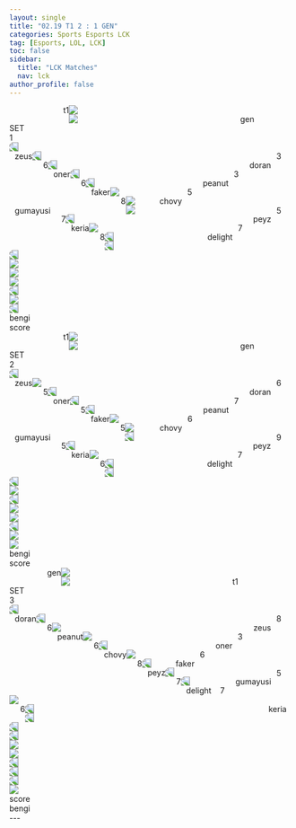 ```yaml
---
layout: single
title: "02.19 T1 2 : 1 GEN"
categories: Sports Esports LCK
tag: [Esports, LOL, LCK]
toc: false
sidebar:
  title: "LCK Matches"
  nav: lck
author_profile: false
---
```


<div class="match-esports">
  <div class="esports-win2"></div>
  <!-------------------------------- team --------------------------------->
  <div class="esports-team1">
    <img src="/images/esports/lol/lck/t1-logo.png"/>
    <span style="float:left;margin-left:10vmin;">t1</span>
  </div>
  <div class="esports-team2">
    <img src="/images/esports/lol/lck/gen-logo.png"/>
    <span style="float:right;margin-right:7vmin;">gen</span>
  </div>
  <!-------------------------------- set --------------------------------->
  <div class="esports-set">
    <span>SET</span><br>
    <span>1</span>
  </div>
  <!-------------------------------- top --------------------------------->
  <div class="esports-champion1">
    <img src="/images/esports/lol/Champions/크산테.png" style="transform: scaleX(-1);"/>
  </div>
  <div class="esports-player1">
    <span style="float:left;margin-left:1vmin;">zeus</span>
    <span style="float:right;margin-right:2vmin;">3</span>
  </div>
  <div class="esports-champion2">
    <img src="/images/esports/lol/Champions/나르.png" style="transform: scaleX(-1);"/>
  </div>
  <div class="esports-player2">
    <span style="float:right;margin-right:1vmin;">doran</span>
    <span style="float:left;margin-left:2vmin;">6</span>
  </div>
  <!-------------------------------- jungle --------------------------------->
  <div class="esports-champion1">
    <img src="/images/esports/lol/Champions/오공.png" style="transform: scaleX(-1);"/>
  </div>
  <div class="esports-player1">
    <span style="float:left;margin-left:1vmin;">oner</span>
    <span style="float:right;margin-right:2vmin;">3</span>
  </div>
  <div class="esports-champion2">
    <img src="/images/esports/lol/Champions/세주아니.png" style="transform: scaleX(-1);"/>
  </div>
  <div class="esports-player2">
    <span style="float:right;margin-right:1vmin;">peanut</span>
    <span style="float:left;margin-left:2vmin;">6</span>
  </div>
  <!-------------------------------- mid --------------------------------->
  <div class="esports-champion1">
    <img src="/images/esports/lol/Champions/애니.png" style="transform: scaleX(-1);"/>
  </div>
  <div class="esports-player1">
    <span style="float:left;margin-left:1vmin;">faker</span>
    <span style="float:right;margin-right:2vmin;">5</span>
  </div>
  <div class="esports-champion2">
    <img src="/images/esports/lol/Champions/빅토르.png" style="transform: scaleX();"/>
  </div>
  <div class="esports-player2">
    <span style="float:right;margin-right:1vmin;">chovy</span>
    <span style="float:left;margin-left:2vmin;">8</span>
  </div>
  <!-------------------------------- adc --------------------------------->
  <div class="esports-champion1">
    <img src="/images/esports/lol/Champions/바루스.png" style="transform: scaleX();"/>
  </div>
  <div class="esports-player1">
    <span style="float:left;margin-left:1vmin;">gumayusi</span>
    <span style="float:right;margin-right:2vmin;">5</span>
  </div>
  <div class="esports-champion2">
    <img src="/images/esports/lol/Champions/케이틀린.png" style="transform: scaleX();"/>
  </div>
  <div class="esports-player2">
    <span style="float:right;margin-right:1vmin;">peyz</span>
    <span style="float:left;margin-left:2vmin;">7</span>
  </div>
  <!-------------------------------- support --------------------------------->
  <div class="esports-champion1">
    <img src="/images/esports/lol/Champions/하이머딩거.png" style="transform: scaleX(-1);"/>
  </div>
  <div class="esports-player1">
    <span style="float:left;margin-left:1vmin;">keria</span>
    <span style="float:right;margin-right:2vmin;">7</span>
  </div>
  <div class="esports-champion2">
    <img src="/images/esports/lol/Champions/카르마.png" style="transform: scaleX();"/>
  </div>
  <div class="esports-player2">
    <span style="float:right;margin-right:1vmin;">delight</span>
    <span style="float:left;margin-left:2vmin;">8</span>
  </div>
  <!-------------------------------- ban --------------------------------->
  <div class="esports-ban-slash1">
    <i class="fas fa-slash fa-rotate-90 fa-lg" style="color:red;"></i>
    <i class="fas fa-slash fa-rotate-90 fa-lg" style="color:red;"></i>
    <i class="fas fa-slash fa-rotate-90 fa-lg" style="color:red;"></i>
    <i class="fas fa-slash fa-rotate-90 fa-lg" style="color:red;"></i>
    <i class="fas fa-slash fa-rotate-90 fa-lg" style="color:red;"></i>
  </div>
  <div class="esports-ban-slash2">
    <i class="fas fa-slash fa-rotate-90 fa-lg" style="color:red;"></i>
    <i class="fas fa-slash fa-rotate-90 fa-lg" style="color:red;"></i>
    <i class="fas fa-slash fa-rotate-90 fa-lg" style="color:red;"></i>
    <i class="fas fa-slash fa-rotate-90 fa-lg" style="color:red;"></i>
    <i class="fas fa-slash fa-rotate-90 fa-lg" style="color:red;"></i>
  </div>
  <div class="esports-ban1" style="margin-left:0.8vmin;">
    <img src="/images/esports/lol/Champions/마오카이.png" style="transform: scaleX(-1);"/>
  </div>
  <div class="esports-ban1">
    <img src="/images/esports/lol/Champions/카르마.png" style="transform: scaleX(-1);"/>
  </div>
  <div class="esports-ban1">
    <img src="/images/esports/lol/Champions/제이스.png" style="transform: scaleX(-1);"/>
  </div>
  <div class="esports-ban1">
    <img src="/images/esports/lol/Champions/제리.png" style="transform: scaleX();"/>
  </div>
  <div class="esports-ban1"></div>
  <div class="esports-ban2" style="margin-right:0.8vmin;">
    <img src="/images/esports/lol/Champions/애쉬.png" style="transform: scaleX();"/>
  </div>
  <div class="esports-ban2">
    <img src="/images/esports/lol/Champions/케이틀린.png" style="transform: scaleX();"/>
  </div>
  <div class="esports-ban2">
    <img src="/images/esports/lol/Champions/루시안.png" style="transform: scaleX(-1);"/>
  </div>
  <div class="esports-ban2">
    <img src="/images/esports/lol/Champions/레넥톤.png" style="transform: scaleX();"/>
  </div>
  <div class="esports-ban2">
    <img src="/images/esports/lol/Champions/잭스.png" style="transform: scaleX(-1);"/>
  </div>
  <!-------------------------------- coach --------------------------------->
  <div class="esports-coach1">bengi</div>
  <div class="esports-coach2">score</div>
</div>
<div class="match-esports">
  <div class="esports-win1"></div>
  <!-------------------------------- team --------------------------------->
  <div class="esports-team1">
    <img src="/images/esports/lol/lck/t1-logo.png"/>
    <span style="float:left;margin-left:10vmin;">t1</span>
  </div>
  <div class="esports-team2">
    <img src="/images/esports/lol/lck/gen-logo.png"/>
    <span style="float:right;margin-right:7vmin;">gen</span>
  </div>
  <!-------------------------------- set --------------------------------->
  <div class="esports-set">
    <span>SET</span><br>
    <span>2</span>
  </div>
  <!-------------------------------- top --------------------------------->
  <div class="esports-champion1">
    <img src="/images/esports/lol/Champions/제이스.png" style="transform: scaleX(-1);"/>
  </div>
  <div class="esports-player1">
    <span style="float:left;margin-left:1vmin;">zeus</span>
    <span style="float:right;margin-right:2vmin;">6</span>
  </div>
  <div class="esports-champion2">
    <img src="/images/esports/lol/Champions/레넥톤.png" style="transform: scaleX();"/>
  </div>
  <div class="esports-player2">
    <span style="float:right;margin-right:1vmin;">doran</span>
    <span style="float:left;margin-left:2vmin;">5</span>
  </div>
  <!-------------------------------- jungle --------------------------------->
  <div class="esports-champion1">
    <img src="/images/esports/lol/Champions/엘리스.png" style="transform: scaleX(-1);"/>
  </div>
  <div class="esports-player1">
    <span style="float:left;margin-left:1vmin;">oner</span>
    <span style="float:right;margin-right:2vmin;">7</span>
  </div>
  <div class="esports-champion2">
    <img src="/images/esports/lol/Champions/세주아니.png" style="transform: scaleX(-1);"/>
  </div>
  <div class="esports-player2">
    <span style="float:right;margin-right:1vmin;">peanut</span>
    <span style="float:left;margin-left:2vmin;">5</span>
  </div>
  <!-------------------------------- mid --------------------------------->
  <div class="esports-champion1">
    <img src="/images/esports/lol/Champions/카사딘.png" style="transform: scaleX(-1);"/>
  </div>
  <div class="esports-player1">
    <span style="float:left;margin-left:1vmin;">faker</span>
    <span style="float:right;margin-right:2vmin;">6</span>
  </div>
  <div class="esports-champion2">
    <img src="/images/esports/lol/Champions/빅토르.png" style="transform: scaleX();"/>
  </div>
  <div class="esports-player2">
    <span style="float:right;margin-right:1vmin;">chovy</span>
    <span style="float:left;margin-left:2vmin;">5</span>
  </div>
  <!-------------------------------- adc --------------------------------->
  <div class="esports-champion1">
    <img src="/images/esports/lol/Champions/바루스.png" style="transform: scaleX();"/>
  </div>
  <div class="esports-player1">
    <span style="float:left;margin-left:1vmin;">gumayusi</span>
    <span style="float:right;margin-right:2vmin;">9</span>
  </div>
  <div class="esports-champion2">
    <img src="/images/esports/lol/Champions/제리.png" style="transform: scaleX(-1);"/>
  </div>
  <div class="esports-player2">
    <span style="float:right;margin-right:1vmin;">peyz</span>
    <span style="float:left;margin-left:2vmin;">5</span>
  </div>
  <!-------------------------------- support --------------------------------->
  <div class="esports-champion1">
    <img src="/images/esports/lol/Champions/칼리스타.png" style="transform: scaleX(-1);"/>
  </div>
  <div class="esports-player1">
    <span style="float:left;margin-left:1vmin;">keria</span>
    <span style="float:right;margin-right:2vmin;">7</span>
  </div>
  <div class="esports-champion2">
    <img src="/images/esports/lol/Champions/룰루.png" style="transform: scaleX();"/>
  </div>
  <div class="esports-player2">
    <span style="float:right;margin-right:1vmin;">delight</span>
    <span style="float:left;margin-left:2vmin;">6</span>
  </div>
  <!-------------------------------- ban --------------------------------->
  <div class="esports-ban-slash1">
    <i class="fas fa-slash fa-rotate-90 fa-lg" style="color:red;"></i>
    <i class="fas fa-slash fa-rotate-90 fa-lg" style="color:red;"></i>
    <i class="fas fa-slash fa-rotate-90 fa-lg" style="color:red;"></i>
    <i class="fas fa-slash fa-rotate-90 fa-lg" style="color:red;"></i>
    <i class="fas fa-slash fa-rotate-90 fa-lg" style="color:red;"></i>
  </div>
  <div class="esports-ban-slash2">
    <i class="fas fa-slash fa-rotate-90 fa-lg" style="color:red;"></i>
    <i class="fas fa-slash fa-rotate-90 fa-lg" style="color:red;"></i>
    <i class="fas fa-slash fa-rotate-90 fa-lg" style="color:red;"></i>
    <i class="fas fa-slash fa-rotate-90 fa-lg" style="color:red;"></i>
    <i class="fas fa-slash fa-rotate-90 fa-lg" style="color:red;"></i>
  </div>
  <div class="esports-ban1" style="margin-left:0.8vmin;">
    <img src="/images/esports/lol/Champions/마오카이.png" style="transform: scaleX(-1);"/>
  </div>
  <div class="esports-ban1">
    <img src="/images/esports/lol/Champions/카르마.png" style="transform: scaleX(-1);"/>
  </div>
  <div class="esports-ban1">
    <img src="/images/esports/lol/Champions/애니.png" style="transform: scaleX(-1);"/>
  </div>
  <div class="esports-ban1">
    <img src="/images/esports/lol/Champions/아칼리.png" style="transform: scaleX();"/>
  </div>
  <div class="esports-ban1">
    <img src="/images/esports/lol/Champions/사이온.png" style="transform: scaleX(-1);"/>
  </div>
  <div class="esports-ban2" style="margin-right:0.8vmin;">
    <img src="/images/esports/lol/Champions/애쉬.png" style="transform: scaleX();"/>
  </div>
  <div class="esports-ban2">
    <img src="/images/esports/lol/Champions/케이틀린.png" style="transform: scaleX();"/>
  </div>
  <div class="esports-ban2">
    <img src="/images/esports/lol/Champions/루시안.png" style="transform: scaleX(-1);"/>
  </div>
  <div class="esports-ban2">
    <img src="/images/esports/lol/Champions/소라카.png" style="transform: scaleX();"/>
  </div>
  <div class="esports-ban2">
    <img src="/images/esports/lol/Champions/아지르.png" style="transform: scaleX();"/>
  </div>
  <!-------------------------------- coach --------------------------------->
  <div class="esports-coach1">bengi</div>
  <div class="esports-coach2">score</div>
</div>
<div class="match-esports">
  <div class="esports-win2"></div>
  <!-------------------------------- team --------------------------------->
  <div class="esports-team1">
    <img src="/images/esports/lol/lck/gen-logo.png"/>
    <span style="float:left;margin-left:7vmin;">gen</span>
  </div>
  <div class="esports-team2">
    <img src="/images/esports/lol/lck/t1-logo.png"/>
    <span style="float:right;margin-right:10vmin;">t1</span>
  </div>
  <!-------------------------------- set --------------------------------->
  <div class="esports-set">
    <span>SET</span><br>
    <span>3</span>
  </div>
  <!-------------------------------- top --------------------------------->
  <div class="esports-champion1">
    <img src="/images/esports/lol/Champions/제이스.png" style="transform: scaleX(-1);"/>
  </div>
  <div class="esports-player1">
    <span style="float:left;margin-left:1vmin;">doran</span>
    <span style="float:right;margin-right:2vmin;">8</span>
  </div>
  <div class="esports-champion2">
    <img src="/images/esports/lol/Champions/나르.png" style="transform: scaleX(-1);"/>
  </div>
  <div class="esports-player2">
    <span style="float:right;margin-right:1vmin;">zeus</span>
    <span style="float:left;margin-left:2vmin;">6</span>
  </div>
  <!-------------------------------- jungle --------------------------------->
  <div class="esports-champion1">
    <img src="/images/esports/lol/Champions/뽀삐.png" style="transform: scaleX();"/>
  </div>
  <div class="esports-player1">
    <span style="float:left;margin-left:1vmin;">peanut</span>
    <span style="float:right;margin-right:2vmin;">3</span>
  </div>
  <div class="esports-champion2">
    <img src="/images/esports/lol/Champions/오공.png" style="transform: scaleX();"/>
  </div>
  <div class="esports-player2">
    <span style="float:right;margin-right:1vmin;">oner</span>
    <span style="float:left;margin-left:2vmin;">6</span>
  </div>
  <!-------------------------------- mid --------------------------------->
  <div class="esports-champion1">
    <img src="/images/esports/lol/Champions/빅토르.png" style="transform: scaleX(-1);"/>
  </div>
  <div class="esports-player1">
    <span style="float:left;margin-left:1vmin;">chovy</span>
    <span style="float:right;margin-right:2vmin;">6</span>
  </div>
  <div class="esports-champion2">
    <img src="/images/esports/lol/Champions/애니.png" style="transform: scaleX();"/>
  </div>
  <div class="esports-player2">
    <span style="float:right;margin-right:1vmin;">faker</span>
    <span style="float:left;margin-left:2vmin;">8</span>
  </div>
  <!-------------------------------- adc --------------------------------->
  <div class="esports-champion1">
    <img src="/images/esports/lol/Champions/드레이븐.png" style="transform: scaleX(-1);"/>
  </div>
  <div class="esports-player1">
    <span style="float:left;margin-left:1vmin;">peyz</span>
    <span style="float:right;margin-right:2vmin;">5</span>
  </div>
  <div class="esports-champion2">
    <img src="/images/esports/lol/Champions/바루스.png" style="transform: scaleX(-1);"/>
  </div>
  <div class="esports-player2">
    <span style="float:right;margin-right:1vmin;">gumayusi</span>
    <span style="float:left;margin-left:2vmin;">7</span>
  </div>
  <!-------------------------------- support --------------------------------->
  <div class="esports-champion1">
    <img src="/images/esports/lol/Champions/애쉬.png" style="transform: scaleX(-1);"/>
  </div>
  <div class="esports-player1">
    <span style="float:left;margin-left:1vmin;">delight</span>
    <span style="float:right;margin-right:2vmin;">7</span>
  </div>
  <div class="esports-champion2">
    <img src="/images/esports/lol/Champions/진.png" style="transform: scaleX();"/>
  </div>
  <div class="esports-player2">
    <span style="float:right;margin-right:1vmin;">keria</span>
    <span style="float:left;margin-left:2vmin;">6</span>
  </div>
  <!-------------------------------- ban --------------------------------->
  <div class="esports-ban-slash1">
    <i class="fas fa-slash fa-rotate-90 fa-lg" style="color:red;"></i>
    <i class="fas fa-slash fa-rotate-90 fa-lg" style="color:red;"></i>
    <i class="fas fa-slash fa-rotate-90 fa-lg" style="color:red;"></i>
    <i class="fas fa-slash fa-rotate-90 fa-lg" style="color:red;"></i>
    <i class="fas fa-slash fa-rotate-90 fa-lg" style="color:red;"></i>
  </div>
  <div class="esports-ban-slash2">
    <i class="fas fa-slash fa-rotate-90 fa-lg" style="color:red;"></i>
    <i class="fas fa-slash fa-rotate-90 fa-lg" style="color:red;"></i>
    <i class="fas fa-slash fa-rotate-90 fa-lg" style="color:red;"></i>
    <i class="fas fa-slash fa-rotate-90 fa-lg" style="color:red;"></i>
    <i class="fas fa-slash fa-rotate-90 fa-lg" style="color:red;"></i>
  </div>
  <div class="esports-ban1" style="margin-left:0.8vmin;">
    <img src="/images/esports/lol/Champions/엘리스.png" style="transform: scaleX(-1);"/>
  </div>
  <div class="esports-ban1">
    <img src="/images/esports/lol/Champions/케이틀린.png" style="transform: scaleX(-1);"/>
  </div>
  <div class="esports-ban1">
    <img src="/images/esports/lol/Champions/제이스.png" style="transform: scaleX(-1);"/>
  </div>
  <div class="esports-ban1">
    <img src="/images/esports/lol/Champions/카사딘.png" style="transform: scaleX(-1);"/>
  </div>
  <div class="esports-ban1">
    <img src="/images/esports/lol/Champions/피오라.png" style="transform: scaleX();"/>
  </div>
  <div class="esports-ban2" style="margin-right:0.8vmin;">
    <img src="/images/esports/lol/Champions/마오카이.png" style="transform: scaleX();"/>
  </div>
  <div class="esports-ban2">
    <img src="/images/esports/lol/Champions/루시안.png" style="transform: scaleX(-1);"/>
  </div>
  <div class="esports-ban2">
    <img src="/images/esports/lol/Champions/카밀.png" style="transform: scaleX(-1);"/>
  </div>
  <div class="esports-ban2">
    <img src="/images/esports/lol/Champions/세주아니.png" style="transform: scaleX(-1);"/>
  </div>
  <div class="esports-ban2">
    <img src="/images/esports/lol/Champions/바이.png" style="transform: scaleX();"/>
  </div>
  <!-------------------------------- coach --------------------------------->
  <div class="esports-coach1">score</div>
  <div class="esports-coach2">bengi</div>
</div>
---